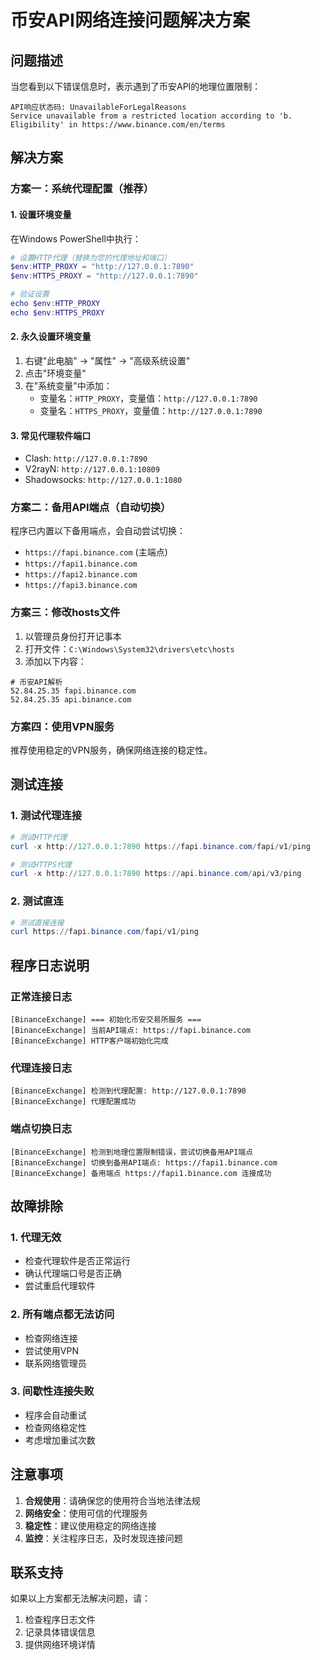 # 币安API网络连接问题解决方案

## 问题描述

当您看到以下错误信息时，表示遇到了币安API的地理位置限制：

```
API响应状态码: UnavailableForLegalReasons
Service unavailable from a restricted location according to 'b. Eligibility' in https://www.binance.com/en/terms
```

## 解决方案

### 方案一：系统代理配置（推荐）

#### 1. 设置环境变量
在Windows PowerShell中执行：
```powershell
# 设置HTTP代理（替换为您的代理地址和端口）
$env:HTTP_PROXY = "http://127.0.0.1:7890"
$env:HTTPS_PROXY = "http://127.0.0.1:7890"

# 验证设置
echo $env:HTTP_PROXY
echo $env:HTTPS_PROXY
```

#### 2. 永久设置环境变量
1. 右键"此电脑" → "属性" → "高级系统设置"
2. 点击"环境变量"
3. 在"系统变量"中添加：
   - 变量名：`HTTP_PROXY`，变量值：`http://127.0.0.1:7890`
   - 变量名：`HTTPS_PROXY`，变量值：`http://127.0.0.1:7890`

#### 3. 常见代理软件端口
- Clash: `http://127.0.0.1:7890`
- V2rayN: `http://127.0.0.1:10809`
- Shadowsocks: `http://127.0.0.1:1080`

### 方案二：备用API端点（自动切换）

程序已内置以下备用端点，会自动尝试切换：
- `https://fapi.binance.com` (主端点)
- `https://fapi1.binance.com`
- `https://fapi2.binance.com`
- `https://fapi3.binance.com`

### 方案三：修改hosts文件

1. 以管理员身份打开记事本
2. 打开文件：`C:\Windows\System32\drivers\etc\hosts`
3. 添加以下内容：
```
# 币安API解析
52.84.25.35 fapi.binance.com
52.84.25.35 api.binance.com
```

### 方案四：使用VPN服务

推荐使用稳定的VPN服务，确保网络连接的稳定性。

## 测试连接

### 1. 测试代理连接
```powershell
# 测试HTTP代理
curl -x http://127.0.0.1:7890 https://fapi.binance.com/fapi/v1/ping

# 测试HTTPS代理  
curl -x http://127.0.0.1:7890 https://api.binance.com/api/v3/ping
```

### 2. 测试直连
```powershell
# 测试直接连接
curl https://fapi.binance.com/fapi/v1/ping
```

## 程序日志说明

### 正常连接日志
```
[BinanceExchange] === 初始化币安交易所服务 ===
[BinanceExchange] 当前API端点: https://fapi.binance.com
[BinanceExchange] HTTP客户端初始化完成
```

### 代理连接日志
```
[BinanceExchange] 检测到代理配置: http://127.0.0.1:7890
[BinanceExchange] 代理配置成功
```

### 端点切换日志
```
[BinanceExchange] 检测到地理位置限制错误，尝试切换备用API端点
[BinanceExchange] 切换到备用API端点: https://fapi1.binance.com
[BinanceExchange] 备用端点 https://fapi1.binance.com 连接成功
```

## 故障排除

### 1. 代理无效
- 检查代理软件是否正常运行
- 确认代理端口号是否正确
- 尝试重启代理软件

### 2. 所有端点都无法访问
- 检查网络连接
- 尝试使用VPN
- 联系网络管理员

### 3. 间歇性连接失败
- 程序会自动重试
- 检查网络稳定性
- 考虑增加重试次数

## 注意事项

1. **合规使用**：请确保您的使用符合当地法律法规
2. **网络安全**：使用可信的代理服务
3. **稳定性**：建议使用稳定的网络连接
4. **监控**：关注程序日志，及时发现连接问题

## 联系支持

如果以上方案都无法解决问题，请：
1. 检查程序日志文件
2. 记录具体错误信息
3. 提供网络环境详情 
